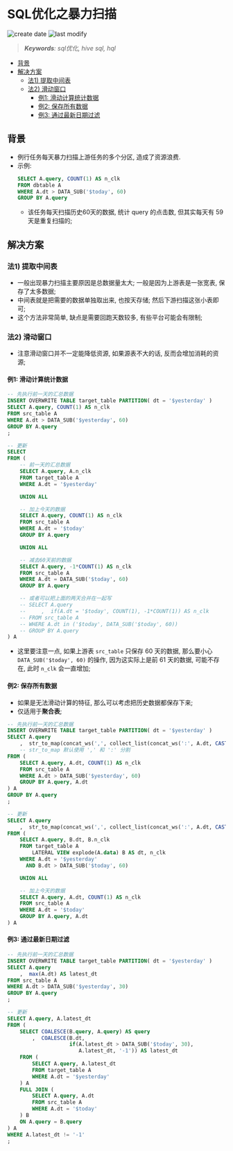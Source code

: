 SQL优化之暴力扫描
===
<!--START_SECTION:badge-->

![create date](https://img.shields.io/static/v1?label=create%20date&message=2023-02-xx&label_color=gray&color=lightsteelblue&style=flat-square)
![last modify](https://img.shields.io/static/v1?label=last%20modify&message=2025-07-08%2016%3A53%3A13&label_color=gray&color=thistle&style=flat-square)

<!--END_SECTION:badge-->
<!--info
top: false
hidden: false
-->

> ***Keywords**: sql优化, hive sql, hql*

<!--START_SECTION:toc-->
- [背景](#背景)
- [解决方案](#解决方案)
    - [法1) 提取中间表](#法1-提取中间表)
    - [法2) 滑动窗口](#法2-滑动窗口)
        - [例1: 滑动计算统计数据](#例1-滑动计算统计数据)
        - [例2: 保存所有数据](#例2-保存所有数据)
        - [例3: 通过最新日期过滤](#例3-通过最新日期过滤)
<!--END_SECTION:toc-->

## 背景
- 例行任务每天暴力扫描上游任务的多个分区, 造成了资源浪费.
- 示例:
    ```sql
    SELECT A.query, COUNT(1) AS n_clk
    FROM dbtable A
    WHERE A.dt > DATA_SUB('$today', 60)
    GROUP BY A.query
    ```
    - 该任务每天扫描历史60天的数据, 统计 query 的点击数, 但其实每天有 59 天是重复扫描的;

## 解决方案

### 法1) 提取中间表
- 一般出现暴力扫描主要原因是总数据量太大; 一般是因为上游表是一张宽表, 保存了太多数据;
- 中间表就是把需要的数据单独取出来, 也按天存储; 然后下游扫描这张小表即可;
- 这个方法非常简单, 缺点是需要回跑天数较多, 有些平台可能会有限制;

### 法2) 滑动窗口

- 注意滑动窗口并不一定能降低资源, 如果源表不大的话, 反而会增加消耗的资源;

#### 例1: 滑动计算统计数据
```sql
-- 先执行前一天的汇总数据
INSERT OVERWRITE TABLE target_table PARTITION( dt = '$yesterday' )
SELECT A.query, COUNT(1) AS n_clk
FROM src_table A
WHERE A.dt > DATA_SUB('$yesterday', 60)
GROUP BY A.query
;

-- 更新
SELECT
FROM (
    -- 前一天的汇总数据
    SELECT A.query, A.n_clk
    FROM target_table A
    WHERE A.dt = '$yesterday'

    UNION ALL

    -- 加上今天的数据
    SELECT A.query, COUNT(1) AS n_clk
    FROM src_table A
    WHERE A.dt = '$today'
    GROUP BY A.query

    UNION ALL

    -- 减去60天前的数据
    SELECT A.query, -1*COUNT(1) AS n_clk
    FROM src_table A
    WHERE A.dt = DATA_SUB('$today', 60)
    GROUP BY A.query

    -- 或者可以把上面的两天合并在一起写
    -- SELECT A.query
    --     ,  if(A.dt = '$today', COUNT(1), -1*COUNT(1)) AS n_clk
    -- FROM src_table A
    -- WHERE A.dt in ('$today', DATA_SUB('$today', 60))
    -- GROUP BY A.query
) A
```
- 这里要注意一点, 如果上游表 `src_table` 只保存 60 天的数据, 那么要小心 `DATA_SUB('$today', 60)` 的操作, 因为这实际上是前 61 天的数据, 可能不存在, 此时 `n_clk` 会一直增加;


#### 例2: 保存所有数据
- 如果是无法滑动计算的特征, 那么可以考虑把历史数据都保存下来;
- 仅适用于**聚合表**;

```sql
-- 先执行前一天的汇总数据
INSERT OVERWRITE TABLE target_table PARTITION( dt = '$yesterday' )
SELECT A.query
    ,  str_to_map(concat_ws(',', collect_list(concat_ws(':', A.dt, CAST(A.n_clk AS string))))) AS data_map
    -- str_to_map 默认使用 ',' 和 ':' 分割
FROM (
    SELECT A.query, A.dt, COUNT(1) AS n_clk
    FROM src_table A
    WHERE A.dt > DATA_SUB('$yesterday', 60)
    GROUP BY A.query, A.dt
) A
GROUP BY A.query
;

-- 更新
SELECT A.query
    ,  str_to_map(concat_ws(',', collect_list(concat_ws(':', A.dt, CAST(A.n_clk AS string))))) AS data_map
FROM (
    SELECT A.query, B.dt, B.n_clk
    FROM target_table A
        LATERAL VIEW explode(A.data) B AS dt, n_clk
    WHERE A.dt = '$yesterday'
      AND B.dt > DATA_SUB('$today', 60)

    UNION ALL

    -- 加上今天的数据
    SELECT A.query, A.dt, COUNT(1) AS n_clk
    FROM src_table A
    WHERE A.dt = '$today'
    GROUP BY A.query, A.dt
) A
```

#### 例3: 通过最新日期过滤

```sql
-- 先执行前一天的汇总数据
INSERT OVERWRITE TABLE target_table PARTITION( dt = '$yesterday' )
SELECT A.query
    ,  max(A.dt) AS latest_dt
FROM src_table A
WHERE A.dt > DATA_SUB('$yesterday', 30)
GROUP BY A.query
;

-- 更新
SELECT A.query, A.latest_dt
FROM (
    SELECT COALESCE(B.query, A.query) AS query
        ,  COALESCE(B.dt,
                    if(A.latest_dt > DATA_SUB('$today', 30),
                       A.latest_dt, '-1')) AS latest_dt
    FROM (
        SELECT A.query, A.latest_dt
        FROM target_table A
        WHERE A.dt = '$yesterday'
    ) A
    FULL JOIN (
        SELECT A.query, A.dt
        FROM src_table A
        WHERE A.dt = '$today'
    ) B
    ON A.query = B.query
) A
WHERE A.latest_dt != '-1'
;
```

